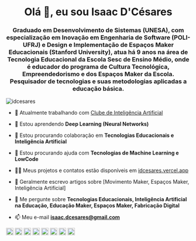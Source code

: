<h1 align="center">Olá 👋, eu sou Isaac D'Césares</h1>
<h3 align="center">Graduado em Desenvolvimento de Sistemas (UNESA), com especialização em Inovação em Engenharia de Software (POLI-UFRJ) e Design e Implementação de Espaços Maker Educacionais (Stanford University), atua há 9 anos na área de Tecnologia Educacional da Escola Sesc de Ensino Médio, onde é educador do programa de Cultura Tecnológica, Empreendedorismo e dos Espaços Maker da Escola. Pesquisador de tecnologias e suas metodologias aplicadas a educação básica.</h3>

<p align="left"> <img src="https://komarev.com/ghpvc/?username=idcesares" alt="idcesares" /> </p>

- 🔭 Atualmente trabalhando com [Clube de Inteligência Artificial](https://github.com/idcesares/Clube-de-IA-ESEM)

- 🌱 Estou aprendendo **Deep Learning (Neural Networks)**

- 👯 Estou procurando colaboração em **Tecnologias Educacionais e Inteligência Artificial**

- 🤔 Estou procurando ajuda com **Tecnologias de Machine Learning e LowCode**

- 👨‍💻 Meus projetos e contatos estão disponíveis em [idcesares.vercel.app](idcesares.vercel.app)

- 📝 Geralmente escrevo artigos sobre [Movimento Maker, Espaços Maker, Inteligência Artificial]

- 💬 Me pergunte sobre **Tecnologias Educacionais, Inteligência Artificial na Educação, Educação Maker, Espaços Maker, Fabricação Digital**

- 📫 Meu e-mail **isaac.dcesares@gmail.com**

<a href="https://codepen.io/idcesares" target="blank"><img align="center" src="https://cdn.jsdelivr.net/npm/simple-icons@3.0.1/icons/codepen.svg" alt="idcesares" height="20" width="20" /></a>
<a href="https://dev.to/idcesares" target="blank"><img align="center" src="https://cdn.jsdelivr.net/npm/simple-icons@3.0.1/icons/dev-dot-to.svg" alt="idcesares" height="20" width="20" /></a>
<a href="https://twitter.com/idcesares" target="blank"><img align="center" src="https://cdn.jsdelivr.net/npm/simple-icons@3.0.1/icons/twitter.svg" alt="idcesares" height="20" width="20" /></a>
<a href="https://linkedin.com/in/isaacdcesares" target="blank"><img align="center" src="https://cdn.jsdelivr.net/npm/simple-icons@3.0.1/icons/linkedin.svg" alt="isaacdcesares" height="20" width="20" /></a>
<a href="https://kaggle.com/idcesares" target="blank"><img align="center" src="https://cdn.jsdelivr.net/npm/simple-icons@3.0.1/icons/kaggle.svg" alt="idcesares" height="20" width="20" /></a>
<a href="https://fb.com/isaac.dcesares" target="blank"><img align="center" src="https://cdn.jsdelivr.net/npm/simple-icons@3.0.1/icons/facebook.svg" alt="isaac.dcesares" height="20" width="20" /></a>
<a href="https://instagram.com/isaac_dcesares" target="blank"><img align="center" src="https://cdn.jsdelivr.net/npm/simple-icons@3.0.1/icons/instagram.svg" alt="isaac_dcesares" height="20" width="20" /></a>
<a href="https://medium.com/@idcesares" target="blank"><img align="center" src="https://cdn.jsdelivr.net/npm/simple-icons@3.0.1/icons/medium.svg" alt="@idcesares" height="20" width="20" /></a>
